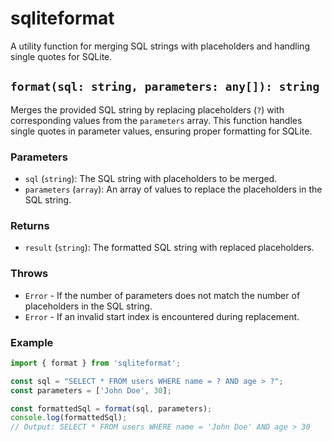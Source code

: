 # sqliteformat

A utility function for merging SQL strings with placeholders and handling single quotes for SQLite.

## `format(sql: string, parameters: any[]): string`

Merges the provided SQL string by replacing placeholders (`?`) with corresponding values from the `parameters` array.
This function handles single quotes in parameter values, ensuring proper formatting for SQLite.

### Parameters

- `sql` (`string`): The SQL string with placeholders to be merged.
- `parameters` (`array`): An array of values to replace the placeholders in the SQL string.

### Returns

- `result` (`string`): The formatted SQL string with replaced placeholders.

### Throws

- `Error` - If the number of parameters does not match the number of placeholders in the SQL string.
- `Error` - If an invalid start index is encountered during replacement.

### Example

```javascript
import { format } from 'sqliteformat';

const sql = "SELECT * FROM users WHERE name = ? AND age > ?";
const parameters = ['John Doe', 30];

const formattedSql = format(sql, parameters);
console.log(formattedSql);
// Output: SELECT * FROM users WHERE name = 'John Doe' AND age > 30
